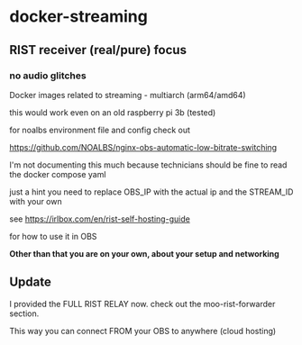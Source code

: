 # docker-streaming
## RIST receiver (real/pure) focus
### no audio glitches
Docker images related to streaming - multiarch (arm64/amd64)

this would work even on an old raspberry pi 3b (tested)


for noalbs environment file and config check out

https://github.com/NOALBS/nginx-obs-automatic-low-bitrate-switching

I'm not documenting this much because technicians should be fine to read the docker compose yaml

just a hint you need to replace OBS_IP with the actual ip and the STREAM_ID with your own

see https://irlbox.com/en/rist-self-hosting-guide

for how to use it in OBS

**Other than that you are on your own, about your setup and networking**

## Update
I provided the FULL RIST RELAY now. check out the moo-rist-forwarder section.

This way you can connect FROM your OBS to anywhere (cloud hosting)
